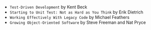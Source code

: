 * ```Test-Driven Development``` by Kent Beck
* ```Starting to Unit Test: Not as Hard as You Think``` by Erik Dietrich
* ```Working Effectively With Legacy Code``` by Michael Feathers
* ```Growing Object-Oriented Software``` by Steve Freeman and Nat Pryce
